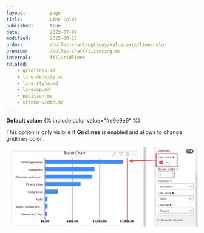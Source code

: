 ```yaml
---
layout:         page
title:          Line Color
published:      true
date:           2022-07-07
modified:   	2022-08-17
order:          /bullet-chart/options/value-axis/line-color
premium:        /bullet-chart/licensing.md
internal:       fillGridlines
related:
    - gridlines.md
    - line-density.md
    - line-style.md
    - linecap.md
    - position.md
    - stroke-width.md
---
```


**Default value:** {% include color value="#e9e9e9" %}

This option is only visibile if **Gridlines** is enabled and allows to change gridlines color.

<img src="images/line-color.png" width="700">
